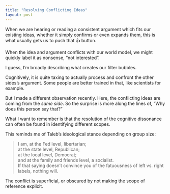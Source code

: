 ```yaml
---
title: "Resolving Conflicting Ideas"
layout: post
---
```


When we are hearing or reading a consistent argument which fits our existing ideas, whether it simply confirms or even expands them, this is what usually gets us to push that 👍 button.

When the idea and argument conflicts with our world model, we might quickly label it as nonsense, “not interested”. 

I guess, I’m broadly describing what creates our filter bubbles.

Cognitively, it is quite taxing to actually process and confront the other sides’s argument. Some people are better trained in that, like scientists for example.

But I made a different observation recently. Here, the conflicting ideas are coming from the *same side*. So the surprise is more along the lines of, “Why does this person say that?”

What I want to remember is that the resolution of the cognitive dissonance can often be found in identifying different scopes. 

This reminds me of Taleb’s ideological stance depending on group size:

> I am, at the Fed level, libertarian;  
at the state level, Republican;  
at the local level, Democrat;  
and at the family and friends level, a socialist.  
If that saying doesn’t convince you of the fatuousness of left vs. right labels, nothing will.

The conflict is superficial, or obscured by not making the scope of reference explicit. 
